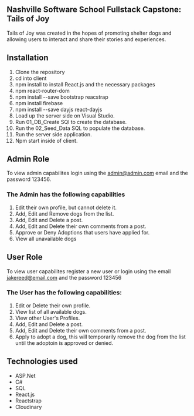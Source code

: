 
## Nashville Software School Fullstack Capstone: Tails of Joy
Tails of Joy was created in the hopes of promoting shelter dogs and allowing users to interact and share their stories and experiences.

## Installation
1. Clone the repository
2. cd into client
3. npm install to install React.js and the necessary packages
4. npm react-router-dom
5. npm install --save bootstrap reacstrap
6. npm install firebase
7. npm install --save dayjs react-dayjs
8. Load up the server side on Visual Studio.
9. Run 01_DB_Create SQl to create the database.
10. Run the 02_Seed_Data SQL to populate the database.
11. Run the server side application.
12. Npm start inside of client.

## Admin Role
To view admin capabilites login using the admin@admin.com email and the password 123456.
### The Admin has the following capabilities
1. Edit their own profile, but cannot delete it.
2. Add, Edit and Remove dogs from the list.
3. Add, Edit and Delete a post.
4. Add, Edit and Delete their own comments from a post.
5. Approve or Deny Adoptions that users have applied for.
6. View all unavailable dogs


## User Role
To view user capabilites register a new user or login using the email jakereed@email.com and the password 123456
### The User has the following capabilities:
1. Edit or Delete their own profile.
2. View list of all available dogs.
3. View other User's Profiles.
4. Add, Edit and Delete a post.
5. Add, Edit and Delete their own comments from a post.
6. Apply to adopt a dog, this will temporarily remove the dog from the list until the adoptoin is approved or denied.

## Technologies used
- ASP.Net
- C#
- SQL
- React.js
- Reactstrap
- Cloudinary


